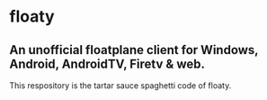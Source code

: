 # floaty
## An unofficial floatplane client for Windows, Android, AndroidTV, Firetv & web.

This respository is the tartar sauce spaghetti code of floaty.